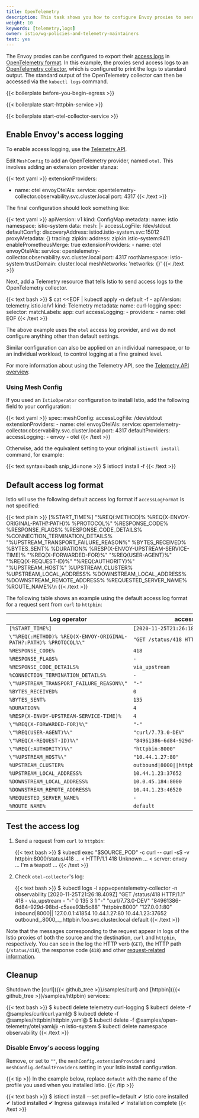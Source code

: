 ```yaml
---
title: OpenTelemetry
description: This task shows you how to configure Envoy proxies to send access logs with OpenTelemetry collector.
weight: 10
keywords: [telemetry,logs]
owner: istio/wg-policies-and-telemetry-maintainers
test: yes
---
```


The Envoy proxies can be configured to export their [access logs](https://www.envoyproxy.io/docs/envoy/latest/configuration/observability/access_log/usage) in [OpenTelemetry format](https://www.envoyproxy.io/docs/envoy/latest/api-v3/extensions/access_loggers/open_telemetry/v3/logs_service.proto).
In this example, the proxies send access logs to an [OpenTelemetry collector](https://github.com/open-telemetry/opentelemetry-collector), which is configured to print the logs to standard output.
The standard output of the OpenTelemetry collector can then be accessed via the `kubectl logs` command.

{{< boilerplate before-you-begin-egress >}}

{{< boilerplate start-httpbin-service >}}

{{< boilerplate start-otel-collector-service >}}

## Enable Envoy's access logging

To enable access logging, use the [Telemetry API](/pt-br/docs/tasks/observability/telemetry/).

Edit `MeshConfig` to add an OpenTelemetry provider, named `otel`.  This involves adding an extension provider stanza:

{{< text yaml >}}
extensionProviders:
- name: otel
  envoyOtelAls:
    service: opentelemetry-collector.observability.svc.cluster.local
    port: 4317
{{< /text >}}

The final configuration should look something like:

{{< text yaml >}}
apiVersion: v1
kind: ConfigMap
metadata:
  name: istio
  namespace: istio-system
data:
  mesh: |-
    accessLogFile: /dev/stdout
    defaultConfig:
      discoveryAddress: istiod.istio-system.svc:15012
      proxyMetadata: {}
      tracing:
        zipkin:
          address: zipkin.istio-system:9411
    enablePrometheusMerge: true
    extensionProviders:
    - name: otel
      envoyOtelAls:
        service: opentelemetry-collector.observability.svc.cluster.local
        port: 4317
    rootNamespace: istio-system
    trustDomain: cluster.local
  meshNetworks: 'networks: {}'
{{< /text >}}

Next, add a Telemetry resource that tells Istio to send access logs to the OpenTelemetry collector.

{{< text bash >}}
$ cat <<EOF | kubectl apply -n default -f -
apiVersion: telemetry.istio.io/v1
kind: Telemetry
metadata:
  name: curl-logging
spec:
  selector:
    matchLabels:
      app: curl
  accessLogging:
    - providers:
      - name: otel
EOF
{{< /text >}}

The above example uses the `otel` access log provider, and we do not configure anything other than default settings.

Similar configuration can also be applied on an individual namespace, or to an individual workload, to control logging at a fine grained level.

For more information about using the Telemetry API, see the [Telemetry API overview](/pt-br/docs/tasks/observability/telemetry/).

### Using Mesh Config

If you used an `IstioOperator` configuration to install Istio, add the following field to your configuration:

{{< text yaml >}}
spec:
  meshConfig:
    accessLogFile: /dev/stdout
    extensionProviders:
    - name: otel
      envoyOtelAls:
        service: opentelemetry-collector.observability.svc.cluster.local
        port: 4317
    defaultProviders:
      accessLogging:
      - envoy
      - otel
{{< /text >}}

Otherwise, add the equivalent setting to your original `istioctl install` command, for example:

{{< text syntax=bash snip_id=none >}}
$ istioctl install -f <your-istio-operator-config-file>
{{< /text >}}

## Default access log format

Istio will use the following default access log format if `accessLogFormat` is not specified:

{{< text plain >}}
[%START_TIME%] \"%REQ(:METHOD)% %REQ(X-ENVOY-ORIGINAL-PATH?:PATH)% %PROTOCOL%\" %RESPONSE_CODE% %RESPONSE_FLAGS% %RESPONSE_CODE_DETAILS% %CONNECTION_TERMINATION_DETAILS%
\"%UPSTREAM_TRANSPORT_FAILURE_REASON%\" %BYTES_RECEIVED% %BYTES_SENT% %DURATION% %RESP(X-ENVOY-UPSTREAM-SERVICE-TIME)% \"%REQ(X-FORWARDED-FOR)%\" \"%REQ(USER-AGENT)%\" \"%REQ(X-REQUEST-ID)%\"
\"%REQ(:AUTHORITY)%\" \"%UPSTREAM_HOST%\" %UPSTREAM_CLUSTER% %UPSTREAM_LOCAL_ADDRESS% %DOWNSTREAM_LOCAL_ADDRESS% %DOWNSTREAM_REMOTE_ADDRESS% %REQUESTED_SERVER_NAME% %ROUTE_NAME%\n
{{< /text >}}

The following table shows an example using the default access log format for a request sent from `curl` to `httpbin`:

| Log operator | access log in curl | access log in httpbin |
|--------------|--------------------|-----------------------|
| `[%START_TIME%]` | `[2020-11-25T21:26:18.409Z]` | `[2020-11-25T21:26:18.409Z]`
| `\"%REQ(:METHOD)% %REQ(X-ENVOY-ORIGINAL-PATH?:PATH)% %PROTOCOL%\"` | `"GET /status/418 HTTP/1.1"` | `"GET /status/418 HTTP/1.1"`
| `%RESPONSE_CODE%` | `418` | `418`
| `%RESPONSE_FLAGS%` | `-` | `-`
| `%RESPONSE_CODE_DETAILS%` | `via_upstream` | `via_upstream`
| `%CONNECTION_TERMINATION_DETAILS%` | `-` | `-`
| `\"%UPSTREAM_TRANSPORT_FAILURE_REASON%\"` | `"-"` | `"-"`
| `%BYTES_RECEIVED%` | `0` | `0`
| `%BYTES_SENT%` | `135` | `135`
| `%DURATION%` | `4` | `3`
| `%RESP(X-ENVOY-UPSTREAM-SERVICE-TIME)%` | `4` | `1`
| `\"%REQ(X-FORWARDED-FOR)%\"` | `"-"` | `"-"`
| `\"%REQ(USER-AGENT)%\"` | `"curl/7.73.0-DEV"` | `"curl/7.73.0-DEV"`
| `\"%REQ(X-REQUEST-ID)%\"` | `"84961386-6d84-929d-98bd-c5aee93b5c88"` | `"84961386-6d84-929d-98bd-c5aee93b5c88"`
| `\"%REQ(:AUTHORITY)%\"` | `"httpbin:8000"` | `"httpbin:8000"`
| `\"%UPSTREAM_HOST%\"` | `"10.44.1.27:80"` | `"127.0.0.1:80"`
| `%UPSTREAM_CLUSTER%` | <code>outbound&#124;8000&#124;&#124;httpbin.foo.svc.cluster.local</code> | <code>inbound&#124;8000&#124;&#124;</code>
| `%UPSTREAM_LOCAL_ADDRESS%` | `10.44.1.23:37652` | `127.0.0.1:41854`
| `%DOWNSTREAM_LOCAL_ADDRESS%` | `10.0.45.184:8000` | `10.44.1.27:80`
| `%DOWNSTREAM_REMOTE_ADDRESS%` | `10.44.1.23:46520` | `10.44.1.23:37652`
| `%REQUESTED_SERVER_NAME%` | `-` | `outbound_.8000_._.httpbin.foo.svc.cluster.local`
| `%ROUTE_NAME%` | `default` | `default`

## Test the access log

1.  Send a request from `curl` to `httpbin`:

    {{< text bash >}}
    $ kubectl exec "$SOURCE_POD" -c curl -- curl -sS -v httpbin:8000/status/418
    ...
    < HTTP/1.1 418 Unknown
    ...
    < server: envoy
    ...
    I'm a teapot!
    ...
    {{< /text >}}

1.  Check `otel-collector`'s log:

    {{< text bash >}}
    $ kubectl logs -l app=opentelemetry-collector -n observability
    [2020-11-25T21:26:18.409Z] "GET /status/418 HTTP/1.1" 418 - via_upstream - "-" 0 135 3 1 "-" "curl/7.73.0-DEV" "84961386-6d84-929d-98bd-c5aee93b5c88" "httpbin:8000" "127.0.0.1:80" inbound|8000|| 127.0.0.1:41854 10.44.1.27:80 10.44.1.23:37652 outbound_.8000_._.httpbin.foo.svc.cluster.local default
    {{< /text >}}

Note that the messages corresponding to the request appear in logs of the Istio proxies of both the source and the destination, `curl` and `httpbin`, respectively. You can see in the log the HTTP verb (`GET`), the HTTP path (`/status/418`), the response code (`418`) and other [request-related information](https://www.envoyproxy.io/docs/envoy/latest/configuration/observability/access_log/usage#format-rules).

## Cleanup

Shutdown the [curl]({{< github_tree >}}/samples/curl) and [httpbin]({{< github_tree >}}/samples/httpbin) services:

{{< text bash >}}
$ kubectl delete telemetry curl-logging
$ kubectl delete -f @samples/curl/curl.yaml@
$ kubectl delete -f @samples/httpbin/httpbin.yaml@
$ kubectl delete -f @samples/open-telemetry/otel.yaml@ -n istio-system
$ kubectl delete namespace observability
{{< /text >}}

### Disable Envoy's access logging

Remove, or set to `""`, the `meshConfig.extensionProviders` and `meshConfig.defaultProviders` setting in your Istio install configuration.

{{< tip >}}
In the example below, replace `default` with the name of the profile you used when you installed Istio.
{{< /tip >}}

{{< text bash >}}
$ istioctl install --set profile=default
✔ Istio core installed
✔ Istiod installed
✔ Ingress gateways installed
✔ Installation complete
{{< /text >}}
